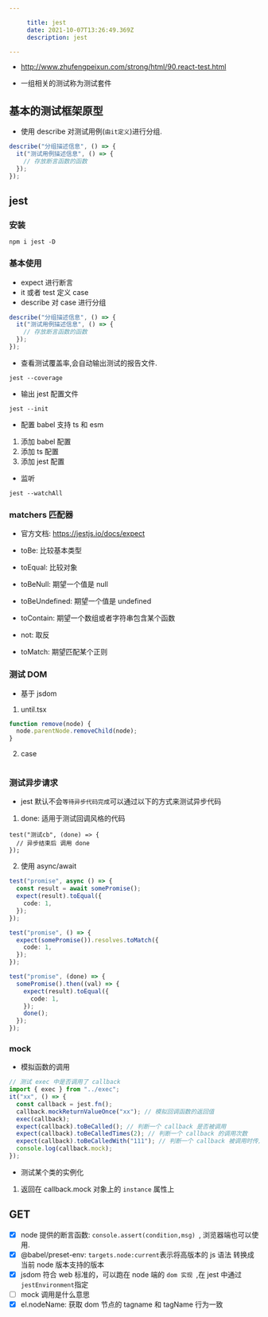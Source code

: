 ```yaml
---

     title: jest
     date: 2021-10-07T13:26:49.369Z
     description: jest

---
```


- http://www.zhufengpeixun.com/strong/html/90.react-test.html

- 一组相关的测试称为测试套件

## 基本的测试框架原型

- 使用 describe 对测试用例(`由it定义`)进行分组.

```js
describe("分组描述信息", () => {
  it("测试用例描述信息", () => {
    // 存放断言函数的函数
  });
});
```

## jest

### 安装

```shell
npm i jest -D
```

### 基本使用

- expect 进行断言
- it 或者 test 定义 case
- describe 对 case 进行分组

```js
describe("分组描述信息", () => {
  it("测试用例描述信息", () => {
    // 存放断言函数的函数
  });
});
```

- 查看测试覆盖率,会自动输出测试的报告文件.

```shell
jest --coverage
```

- 输出 jest 配置文件

```shell
jest --init
```

- 配置 babel 支持 ts 和 esm

1. 添加 babel 配置
2. 添加 ts 配置
3. 添加 jest 配置

- 监听

```shell
jest --watchAll
```

### matchers 匹配器

- 官方文档: https://jestjs.io/docs/expect

- toBe: 比较基本类型
- toEqual: 比较对象
- toBeNull: 期望一个值是 null
- toBeUndefined: 期望一个值是 undefined
- toContain: 期望一个数组或者字符串包含某个函数
- not: 取反
- toMatch: 期望匹配某个正则

### 测试 DOM

- 基于 jsdom

1. until.tsx

```ts
function remove(node) {
  node.parentNode.removeChild(node);
}
```

2. case

```ts

```

### 测试异步请求

- jest 默认不会`等待异步代码完成`可以通过以下的方式来测试异步代码

1. done: 适用于测试回调风格的代码

```tsx
test("测试cb", (done) => {
  // 异步结束后 调用 done
});
```

2. 使用 async/await

```ts
test("promise", async () => {
  const result = await somePromise();
  expect(result).toEqual({
    code: 1,
  });
});

test("promise", () => {
  expect(somePromise()).resolves.toMatch({
    code: 1,
  });
});

test("promise", (done) => {
  somePromise().then((val) => {
    expect(result).toEqual({
      code: 1,
    });
    done();
  });
});
```

### mock

- 模拟函数的调用

```ts
// 测试 exec 中是否调用了 callback
import { exec } from "../exec";
it("xx", () => {
  const callback = jest.fn();
  callback.mockReturnValueOnce("xx"); // 模拟回调函数的返回值
  exec(callback);
  expect(callback).toBeCalled(); // 判断一个 callback 是否被调用
  expect(callback).toBeCalledTimes(2); // 判断一个 callback 的调用次数
  expect(callback).toBeCalledWith("111"); // 判断一个 callback 被调用时传入的参数
  console.log(callback.mock);
});
```

- 测试某个类的实例化

1. 返回在 callback.mock 对象上的 `instance` 属性上

## GET

- [x] node 提供的断言函数: `console.assert(condition,msg) `, 浏览器端也可以使用.
- [x] @babel/preset-env: `targets.node:current`表示将高版本的 js 语法 转换成当前 node 版本支持的版本
- [x] jsdom 符合 web 标准的，可以跑在 node 端的 `dom 实现 `,在 jest 中通过` jestEnvironment`指定
- [ ] mock 调用是什么意思
- [x] el.nodeName: 获取 dom 节点的 tagname 和 tagName 行为一致
